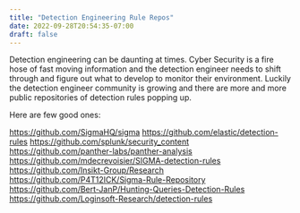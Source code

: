 ```yaml
---
title: "Detection Engineering Rule Repos"
date: 2022-09-28T20:54:35-07:00
draft: false
---
```


Detection engineering can be daunting at times. Cyber Security is a fire hose of fast moving information and the detection engineer  needs to shift through and figure out what to develop to monitor their environment. Luckily the detection engineer community is growing and there are more and more public repositories of detection rules popping up.

Here are few good ones:

https://github.com/SigmaHQ/sigma
https://github.com/elastic/detection-rules
https://github.com/splunk/security_content
https://github.com/panther-labs/panther-analysis
https://github.com/mdecrevoisier/SIGMA-detection-rules
https://github.com/Insikt-Group/Research
https://github.com/P4T12ICK/Sigma-Rule-Repository
https://github.com/Bert-JanP/Hunting-Queries-Detection-Rules
https://github.com/Loginsoft-Research/detection-rules
